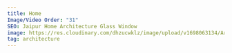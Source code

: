 ```yaml
---
title: Home
Image/Video Order: "31"
SEO: Jaipur Home Architecture Glass Window
image: https://res.cloudinary.com/dhzucwklz/image/upload/v1698063134/Architecture/_DSC9240-2highreslowres_sb4mi0.jpg
tag: architecture
---
```

